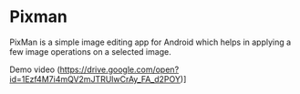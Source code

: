 # Pixman
PixMan is a simple image editing app for Android which helps in applying a few image operations on a selected image. 

Demo video (https://drive.google.com/open?id=1Ezf4M7i4mQV2mJTRUlwCrAy_FA_d2POY)]


